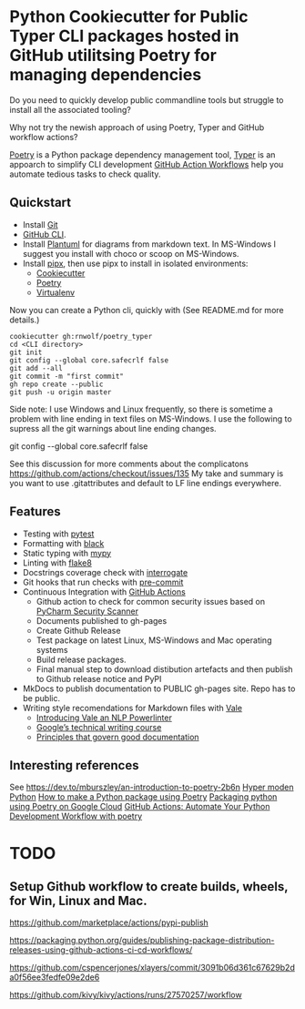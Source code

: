 # Python Cookiecutter for Public Typer CLI packages hosted in GitHub utilitsing Poetry for managing dependencies 

Do you need to quickly develop public commandline tools but struggle to install all the associated tooling?

Why not try the newish approach of using Poetry, Typer and GitHub workflow actions?

[Poetry](https://python-poetry.org/) is a Python package dependency management tool,
[Typer](https://pypi.org/project/typer/) is an appoarch to simplify CLI development
[GitHub Action Workflows](https://help.github.com/en/actions/configuring-and-managing-workflows/configuring-a-workflow) help you automate tedious tasks to check quality.


## Quickstart

- Install [Git](https://git-scm.com/book/en/v2/Getting-Started-Installing-Git)
- [GitHub CLI](https://cli.github.com/).
- Install [Plantuml](https://pypi.org/project/plantuml-markdown/) for diagrams from markdown text. In MS-Windows I suggest you install with choco or scoop on MS-Windows.  
- Install [pipx](https://pipxproject.github.io/pipx/), then use pipx to install in isolated environments:
  - [Cookiecutter](https://cookiecutter.readthedocs.io/en/1.7.2/installation.html)
  - [Poetry](https://github.com/python-poetry/poetry/issues/677)
  - [Virtualenv](https://virtualenv.pypa.io/en/latest/installation.html)


Now you can create a Python cli, quickly with (See README.md for more details.)

```
cookiecutter gh:rnwolf/poetry_typer
cd <CLI directory>
git init
git config --global core.safecrlf false
git add --all
git commit -m "first commit"
gh repo create --public
git push -u origin master
```

Side note:  I use Windows and Linux frequently, so there is sometime a problem with line ending in text files on MS-Windows.
I use the following to supress all the git warnings about line ending changes.

git config --global core.safecrlf false

See this discussion for more comments about the complicatons https://github.com/actions/checkout/issues/135
My take and summary is you want to use .gitattributes and default to LF line endings everywhere.

## Features

- Testing with [pytest](https://docs.pytest.org/en/latest/)
- Formatting with [black](https://github.com/psf/black)
- Static typing with [mypy](http://mypy-lang.org/)
- Linting with [flake8](http://flake8.pycqa.org/en/latest/)
- Docstrings coverage check with [interrogate](https://pypi.org/project/interrogate/)
- Git hooks that run checks with [pre-commit](https://pre-commit.com/)
- Continuous Integration with [GitHub Actions](https://github.com/features/actions)
  - Github action to check for common security issues based on [PyCharm Security Scanner](https://github.com/marketplace/actions/pycharm-python-security-scanner)
  - Documents published to gh-pages
  - Create Github Release
  - Test package on latest Linux, MS-Windows and Mac operating systems
  - Build release packages.
  - Final manual step to download distibution artefacts and then publish to Github release notice and PyPI
- MkDocs to publish documentation to PUBLIC gh-pages site.  Repo has to be public.
- Writing style recomendations for Markdown files with [Vale](https://errata-ai.gitbook.io/vale/)
  - [Introducing Vale an NLP Powerlinter](https://medium.com/@jdkato/introducing-vale-an-nlp-powered-linter-for-prose-63c4de31be00)
  - [Google’s technical writing course](https://developers.google.com/tech-writing)
  - [Principles that govern good documentation](https://documentation.divio.com/)

## Interesting references

See https://dev.to/mburszley/an-introduction-to-poetry-2b6n
[Hyper moden Python](https://cjolowicz.github.io/posts/hypermodern-python-01-setup/)
[How to make a Python package using Poetry](https://dev.to/sivakon/python-poetry-35ec)
[Packaging python using Poetry on Google Cloud](https://dev.to/sivakon/packaging-python-using-poetry-on-google-cloud-l8d)
[GitHub Actions: Automate Your Python Development Workflow with poetry](https://dan.yeaw.me/)


# TODO

## Setup Github workflow to create builds, wheels, for Win, Linux and Mac.

https://github.com/marketplace/actions/pypi-publish

https://packaging.python.org/guides/publishing-package-distribution-releases-using-github-actions-ci-cd-workflows/

https://github.com/cspencerjones/xlayers/commit/3091b06d361c67629b2da0f56ee3fedfe09e2de6

https://github.com/kivy/kivy/actions/runs/27570257/workflow
